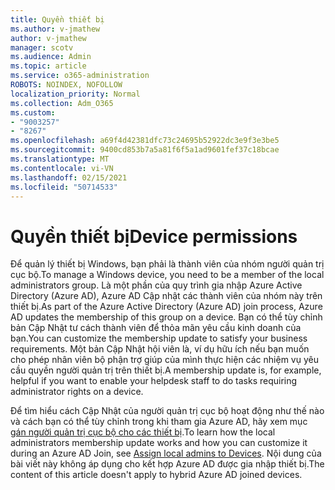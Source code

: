 ```yaml
---
title: Quyền thiết bị
ms.author: v-jmathew
author: v-jmathew
manager: scotv
ms.audience: Admin
ms.topic: article
ms.service: o365-administration
ROBOTS: NOINDEX, NOFOLLOW
localization_priority: Normal
ms.collection: Adm_O365
ms.custom:
- "9003257"
- "8267"
ms.openlocfilehash: a69f4d42381dfc73c24695b52922dc3e9f3e3be5
ms.sourcegitcommit: 9400cd853b7a5a81f6f5a1ad9601fef37c18bcae
ms.translationtype: MT
ms.contentlocale: vi-VN
ms.lasthandoff: 02/15/2021
ms.locfileid: "50714533"
---
```

# <a name="device-permissions"></a><span data-ttu-id="4f9b9-102">Quyền thiết bị</span><span class="sxs-lookup"><span data-stu-id="4f9b9-102">Device permissions</span></span>

<span data-ttu-id="4f9b9-103">Để quản lý thiết bị Windows, bạn phải là thành viên của nhóm người quản trị cục bộ.</span><span class="sxs-lookup"><span data-stu-id="4f9b9-103">To manage a Windows device, you need to be a member of the local administrators group.</span></span> <span data-ttu-id="4f9b9-104">Là một phần của quy trình gia nhập Azure Active Directory (Azure AD), Azure AD Cập nhật các thành viên của nhóm này trên thiết bị.</span><span class="sxs-lookup"><span data-stu-id="4f9b9-104">As part of the Azure Active Directory (Azure AD) join process, Azure AD updates the membership of this group on a device.</span></span> <span data-ttu-id="4f9b9-105">Bạn có thể tùy chỉnh bản Cập Nhật tư cách thành viên để thỏa mãn yêu cầu kinh doanh của bạn.</span><span class="sxs-lookup"><span data-stu-id="4f9b9-105">You can customize the membership update to satisfy your business requirements.</span></span> <span data-ttu-id="4f9b9-106">Một bản Cập Nhật hội viên là, ví dụ hữu ích nếu bạn muốn cho phép nhân viên bộ phận trợ giúp của mình thực hiện các nhiệm vụ yêu cầu quyền người quản trị trên thiết bị.</span><span class="sxs-lookup"><span data-stu-id="4f9b9-106">A membership update is, for example, helpful if you want to enable your helpdesk staff to do tasks requiring administrator rights on a device.</span></span>

<span data-ttu-id="4f9b9-107">Để tìm hiểu cách Cập Nhật của người quản trị cục bộ hoạt động như thế nào và cách bạn có thể tùy chỉnh trong khi tham gia Azure AD, hãy xem mục [gán người quản trị cục bộ cho các thiết bị](https://docs.microsoft.com/azure/active-directory/devices/assign-local-admin).</span><span class="sxs-lookup"><span data-stu-id="4f9b9-107">To learn how the local administrators membership update works and how you can customize it during an Azure AD Join, see [Assign local admins to Devices](https://docs.microsoft.com/azure/active-directory/devices/assign-local-admin).</span></span> <span data-ttu-id="4f9b9-108">Nội dung của bài viết này không áp dụng cho kết hợp Azure AD được gia nhập thiết bị.</span><span class="sxs-lookup"><span data-stu-id="4f9b9-108">The content of this article doesn't apply to hybrid Azure AD joined devices.</span></span>
